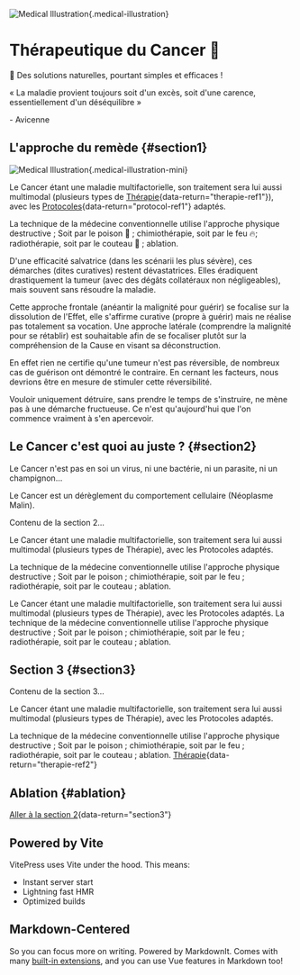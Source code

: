 

![Medical Illustration](https://images.unsplash.com/photo-1579165466741-7f35e4755660?auto=format&fit=crop&w=1200){.medical-illustration}

<SocialActions />


# Thérapeutique du Cancer 🥦

🐣 Des solutions naturelles, pourtant simples et efficaces !

<div class="custom-quote">
<p>« La maladie provient toujours soit d'un excès, soit d'une carence, essentiellement d'un déséquilibre »</p>
<span class="attribution">- Avicenne</span>
</div>

## L'approche du remède {#section1}

![Medical Illustration](/assets/illustration_2.webp){.medical-illustration-mini}

Le Cancer étant une maladie multifactorielle, son traitement sera lui aussi multimodal (plusieurs types de <span id="therapie-ref1">[Thérapie](/terminologie#therapie){data-return="therapie-ref1"}</span>), avec les <span id="protocole-ref1">[Protocoles](/terminologie#protocol){data-return="protocol-ref1"}</span> adaptés.

La technique de la médecine conventionnelle utilise l'approche physique destructive ; Soit par le poison 🧪 ; chimiothérapie, soit par le feu 🔥; radiothérapie, soit par le couteau 🔪 ; ablation.

D'une efficacité salvatrice (dans les scénarii les plus sévère), ces démarches (dites curatives) restent dévastatrices. Elles éradiquent drastiquement la tumeur (avec des dégâts collatéraux non négligeables), mais souvent <span class="underline-text">sans résoudre la maladie</span>.

Cette approche frontale (anéantir la malignité pour guérir) se focalise sur <span class="underline-text">la dissolution de l'Effet</span>, elle s'affirme curative (propre à guérir) mais ne réalise pas totalement sa vocation. Une approche latérale (comprendre la malignité pour se rétablir) est souhaitable afin de se focaliser plutôt sur <span class="underline-text">la compréhension de la Cause</span> en visant sa déconstruction.

En effet rien ne certifie qu'une tumeur n'est pas réversible, de nombreux cas de guérison ont démontré le contraire. En cernant les facteurs, nous devrions être en mesure de stimuler cette réversibilité. 

<div class="glossy-highlight">
Vouloir uniquement détruire, sans prendre le temps de s'instruire, ne mène pas à une démarche fructueuse. Ce n'est qu'aujourd'hui que l'on commence vraiment à s'en apercevoir.
</div>






## Le Cancer c'est quoi au juste ? {#section2}

Le Cancer n'est pas en soi un virus, ni une bactérie, ni un parasite, ni un champignon…

Le Cancer est un dérèglement du comportement cellulaire (Néoplasme Malin).

Contenu de la section 2...

Le Cancer étant une maladie multifactorielle, son traitement sera lui aussi multimodal (plusieurs types de Thérapie), avec les Protocoles adaptés.

La technique de la médecine conventionnelle utilise l'approche physique destructive ; Soit par le poison ; chimiothérapie, soit par le feu ; radiothérapie, soit par le couteau ; ablation.

Le Cancer étant une maladie multifactorielle, son traitement sera lui aussi multimodal (plusieurs types de Thérapie), avec les Protocoles adaptés. La technique de la médecine conventionnelle utilise l'approche physique destructive ; Soit par le poison ; chimiothérapie, soit par le feu ; radiothérapie, soit par le couteau ; ablation.

<ReturnLink />

## Section 3 {#section3}

Contenu de la section 3...

Le Cancer étant une maladie multifactorielle, son traitement sera lui aussi multimodal (plusieurs types de Thérapie), avec les Protocoles adaptés.

La technique de la médecine conventionnelle utilise l'approche physique destructive ; Soit par le poison ; chimiothérapie, soit par le feu ; radiothérapie, soit par le couteau ; ablation. <span id="therapie-ref2">[Thérapie](/terminologie#therapie){data-return="therapie-ref2"}</span>

## Ablation {#ablation} 

[Aller à la section 2](#section2){data-return="section3"}

<ReturnLink />

## Powered by Vite

VitePress uses Vite under the hood. This means:

- Instant server start
- Lightning fast HMR
- Optimized builds

## Markdown-Centered

So you can focus more on writing. Powered by MarkdownIt. Comes with many [built-in extensions](https://vitepress.dev/guide/markdown), and you can use Vue features in Markdown too!